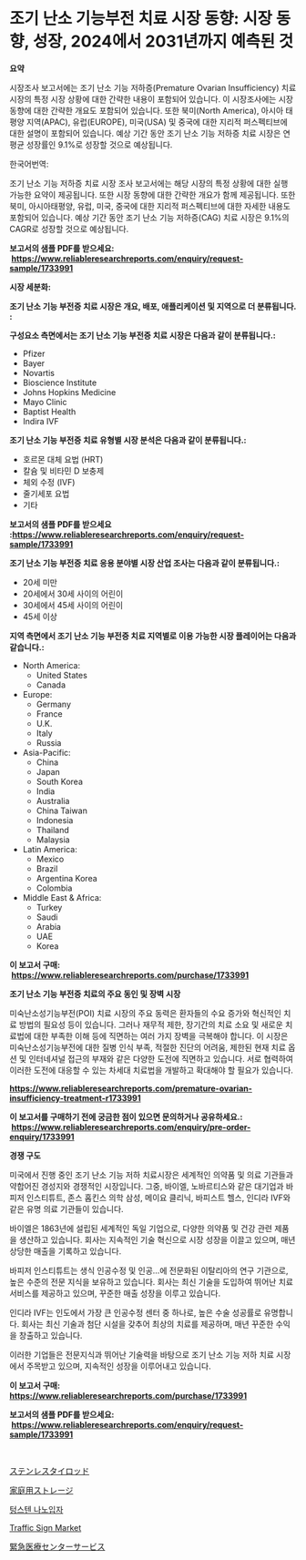 <p><h1>조기 난소 기능부전 치료 시장 동향: 시장 동향, 성장, 2024에서 2031년까지 예측된 것</h1></p><p><strong>요약</strong></p>
<p><p>시장조사 보고서에는 조기 난소 기능 저하증(Premature Ovarian Insufficiency) 치료 시장의 특정 시장 상황에 대한 간략한 내용이 포함되어 있습니다. 이 시장조사에는 시장 동향에 대한 간략한 개요도 포함되어 있습니다. 또한 북미(North America), 아시아 태평양 지역(APAC), 유럽(EUROPE), 미국(USA) 및 중국에 대한 지리적 퍼스펙티브에 대한 설명이 포함되어 있습니다. 예상 기간 동안 조기 난소 기능 저하증 치료 시장은 연평균 성장률인 9.1%로 성장할 것으로 예상됩니다.</p><p>한국어번역:</p><p>조기 난소 기능 저하증 치료 시장 조사 보고서에는 해당 시장의 특정 상황에 대한 실행 가능한 요약이 제공됩니다. 또한 시장 동향에 대한 간략한 개요가 함께 제공됩니다. 또한 북미, 아시아태평양, 유럽, 미국, 중국에 대한 지리적 퍼스펙티브에 대한 자세한 내용도 포함되어 있습니다. 예상 기간 동안 조기 난소 기능 저하증(CAG) 치료 시장은 9.1%의 CAGR로 성장할 것으로 예상됩니다.</p></p>
<p><strong>보고서의 샘플 PDF를 받으세요: &nbsp;<a href="https://www.reliableresearchreports.com/enquiry/request-sample/1733991">https://www.reliableresearchreports.com/enquiry/request-sample/1733991</a></strong></p>
<p><strong>시장 세분화:</strong></p>
<p><strong> 조기 난소 기능 부전증 치료 시장은 개요, 배포, 애플리케이션 및 지역으로 더 분류됩니다. :</strong></p>
<p><strong>구성요소 측면에서는 조기 난소 기능 부전증 치료 시장은 다음과 같이 분류됩니다.:</strong></p>
<p><ul><li>Pfizer</li><li>Bayer</li><li>Novartis</li><li>Bioscience Institute</li><li>Johns Hopkins Medicine</li><li>Mayo Clinic</li><li>Baptist Health</li><li>Indira IVF</li></ul></p>
<p><strong> 조기 난소 기능 부전증 치료 유형별 시장 분석은 다음과 같이 분류됩니다.:</strong></p>
<p><ul><li>호르몬 대체 요법 (HRT)</li><li>칼슘 및 비타민 D 보충제</li><li>체외 수정 (IVF)</li><li>줄기세포 요법</li><li>기타</li></ul></p>
<p><strong>보고서의 샘플 PDF를 받으세요 :<a href="https://www.reliableresearchreports.com/enquiry/request-sample/1733991">https://www.reliableresearchreports.com/enquiry/request-sample/1733991</a></strong></p>
<p><strong> 조기 난소 기능 부전증 치료 응용 분야별 시장 산업 조사는 다음과 같이 분류됩니다.:</strong></p>
<p><ul><li>20세 미만</li><li>20세에서 30세 사이의 어린이</li><li>30세에서 45세 사이의 어린이</li><li>45세 이상</li></ul></p>
<p><strong>지역 측면에서 조기 난소 기능 부전증 치료 지역별로 이용 가능한 시장 플레이어는 다음과 같습니다.:</strong></p>
<p><ul>
    <li>
        North America:
        <ul>
            <li>United States</li>
            <li>Canada</li>
        </ul>
    </li>
    <li>
        Europe:
        <ul>
            <li>Germany</li>
            <li>France</li>
            <li>U.K.</li>
            <li>Italy</li>
            <li>Russia</li>
        </ul>
    </li>
    <li>
        Asia-Pacific:
        <ul>
            <li>China</li>
            <li>Japan</li>
            <li>South Korea</li>
            <li>India</li>
            <li>Australia</li>
            <li>China Taiwan</li>
            <li>Indonesia</li>
            <li>Thailand</li>
            <li>Malaysia</li>
        </ul>
    </li>
    <li>
        Latin America:
        <ul>
            <li>Mexico</li>
            <li>Brazil</li>
            <li>Argentina Korea</li>
            <li>Colombia</li>
        </ul>
    </li>
    <li>
        Middle East & Africa:
        <ul>
            <li>Turkey</li>
            <li>Saudi</li>
            <li>Arabia</li>
            <li>UAE</li>
            <li>Korea</li>
        </ul>
    </li>
    </ul></p>
<p><strong>이 보고서 구매: &nbsp;<a href="https://www.reliableresearchreports.com/purchase/1733991">https://www.reliableresearchreports.com/purchase/1733991</a></strong></p>
<p><strong>조기 난소 기능 부전증 치료의 주요 동인 및 장벽 시장</strong></p>
<p><p>미숙난소성기능부전(POI) 치료 시장의 주요 동력은 환자들의 수요 증가와 혁신적인 치료 방법의 필요성 등이 있습니다. 그러나 재무적 제한, 장기간의 치료 소요 및 새로운 치료법에 대한 부족한 이해 등에 직면하는 여러 가지 장벽을 극복해야 합니다. 이 시장은 미숙난소성기능부전에 대한 질병 인식 부족, 적절한 진단의 어려움, 제한된 현재 치료 옵션 및 인터네셔널 접근의 부재와 같은 다양한 도전에 직면하고 있습니다. 서로 협력하여 이러한 도전에 대응할 수 있는 차세대 치료법을 개발하고 확대해야 할 필요가 있습니다.</p></p>
<p><strong><a href="https://www.reliableresearchreports.com/premature-ovarian-insufficiency-treatment-r1733991">https://www.reliableresearchreports.com/premature-ovarian-insufficiency-treatment-r1733991</a></strong></p>
<p><strong>이 보고서를 구매하기 전에 궁금한 점이 있으면 문의하거나 공유하세요.: &nbsp;<a href="https://www.reliableresearchreports.com/enquiry/pre-order-enquiry/1733991">https://www.reliableresearchreports.com/enquiry/pre-order-enquiry/1733991</a></strong></p>
<p><strong>경쟁 구도</strong></p>
<p><p>미국에서 진행 중인 조기 난소 기능 저하 치료시장은 세계적인 의약품 및 의료 기관들과 약합어진 경성지와 경쟁적인 시장입니다. 그중, 바이엘, 노바르티스와 같은 대기업과 바피저 인스티튜트, 존스 홉킨스 의학 삼성, 메이요 클리닉, 바피스트 헬스, 인디라 IVF와 같은 유명 의료 기관들이 있습니다.</p><p>바이엘은 1863년에 설립된 세계적인 독일 기업으로, 다양한 의약품 및 건강 관련 제품을 생산하고 있습니다. 회사는 지속적인 기술 혁신으로 시장 성장을 이끌고 있으며, 매년 상당한 매출을 기록하고 있습니다.</p><p>바피저 인스티튜트는 생식 인공수정 및 인공…에 전문화된 이탈리아의 연구 기관으로, 높은 수준의 전문 지식을 보유하고 있습니다. 회사는 최신 기술을 도입하여 뛰어난 치료서비스를 제공하고 있으며, 꾸준한 매출 성장을 이루고 있습니다.</p><p>인디라 IVF는 인도에서 가장 큰 인공수정 센터 중 하나로, 높은 수술 성공률로 유명합니다. 회사는 최신 기술과 첨단 시설을 갖추어 최상의 치료를 제공하며, 매년 꾸준한 수익을 창출하고 있습니다.</p><p>이러한 기업들은 전문지식과 뛰어난 기술력을 바탕으로 조기 난소 기능 저하 치료 시장에서 주목받고 있으며, 지속적인 성장을 이루어내고 있습니다.</p></p>
<p><strong>이 보고서 구매: &nbsp; <a href="https://www.reliableresearchreports.com/purchase/1733991">https://www.reliableresearchreports.com/purchase/1733991</a></strong></p>
<p><strong>보고서의 샘플 PDF를 받으세요: &nbsp;<a href="https://www.reliableresearchreports.com/enquiry/request-sample/1733991">https://www.reliableresearchreports.com/enquiry/request-sample/1733991</a></strong><strong></strong></p>
<p>&nbsp;</p>
<p><p><a href="https://github.com/joaejkdzgyljvo6/Market-Research-Report-List-1/blob/main/291154028508.md">ステンレスタイロッド</a></p><p><a href="https://medium.com/@spencerremin6/%E5%AE%B6%E5%BA%AD%E7%94%A8%E5%8F%8E%E7%B4%8D%E5%B8%82%E5%A0%B4-%E7%A8%AE%E9%A1%9E-%E7%94%A8%E9%80%94-%E5%9C%B0%E7%90%86%E3%81%AB%E3%82%88%E3%82%8B%E5%8C%85%E6%8B%AC%E7%9A%84%E3%81%AA%E8%A9%95%E4%BE%A1-55e327ffa15d">家庭用ストレージ</a></p><p><a href="https://github.com/Maeennan456456/Market-Research-Report-List-1/blob/main/423807525988.md">텅스텐 나노입자</a></p><p><a href="https://issuu.com/reportprime-2/docs/traffic-sign-market-size-2030.pptx">Traffic Sign Market</a></p><p><a href="https://medium.com/@vanessa.grant665567/%E7%B7%8A%E6%80%A5%E5%8C%BB%E7%99%82%E3%82%BB%E3%83%B3%E3%82%BF%E3%83%BC%E3%81%AE%E3%82%B5%E3%83%BC%E3%83%93%E3%82%B9%E5%B8%82%E5%A0%B4%E3%81%AE%E3%82%B7%E3%82%A7%E3%82%A2%E9%80%B2%E5%8C%96%E3%81%A8%E5%B8%82%E5%A0%B4%E6%88%90%E9%95%B7%E3%83%88%E3%83%AC%E3%83%B3%E3%83%892024%E5%B9%B4%E3%81%8B%E3%82%892031%E5%B9%B4%E3%81%BE%E3%81%A7-9a412c482450">緊急医療センターサービス</a></p></p>
